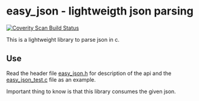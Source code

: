 # easy_json - lightweigth json parsing

[![Coverity Scan Build Status](https://scan.coverity.com/projects/14899/badge.svg)](https://scan.coverity.com/projects/jduepmeier-easy_json)

This is a lightweight library to parse json in c.

## Use

Read the header file [easy_json.h](easy_json.h) for description of the api and the
[easy_json_test.c](easy_json_test.c) file as an example.

Important thing to know is that this library consumes the given json.
